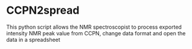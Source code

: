 CCPN2spread
===========

This python script allows the NMR spectroscopist to process exported intensity NMR peak value from CCPN, change data format and open the data in a spreadsheet
